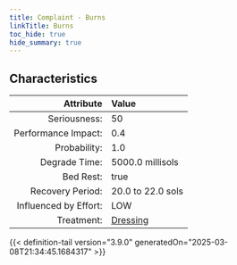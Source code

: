 ```yaml
---
title: Complaint - Burns
linkTitle: Burns
toc_hide: true
hide_summary: true
---
```

<!-- This is generated by the MarsSim HelpGenertor, do not edit. -->

## Characteristics

| Attribute      | Value |
|--------:|:------|
|Seriousness:|50|
|Performance Impact:|0.4|
|Probability:|1.0|
|Degrade Time:|5000.0 millisols|
|Bed Rest:|true|
|Recovery Period:|20.0 to 22.0 sols|
|Influenced by Effort:|LOW|
|Treatment:|[Dressing](/docs/definitions/treatment/dressing)|
 


{{< definition-tail version="3.9.0" generatedOn="2025-03-08T21:34:45.1684317" >}}

